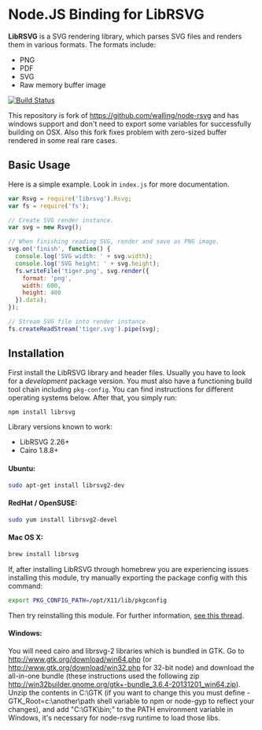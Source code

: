 # Node.JS Binding for LibRSVG

**LibRSVG** is a SVG rendering library, which parses SVG files and renders them in various formats. The formats include:

 *  PNG
 *  PDF
 *  SVG
 *  Raw memory buffer image

[![Build Status](https://travis-ci.org/anru/node-rsvg.png?branch=master)](https://travis-ci.org/anru/node-rsvg)

This repository is fork of https://github.com/walling/node-rsvg and has windows support and don't need to export some variables for successfully building on OSX.
Also this fork fixes problem with zero-sized buffer rendered in some real rare cases.

## Basic Usage

Here is a simple example. Look in `index.js` for more documentation.

```javascript
var Rsvg = require('librsvg').Rsvg;
var fs = require('fs');

// Create SVG render instance.
var svg = new Rsvg();

// When finishing reading SVG, render and save as PNG image.
svg.on('finish', function() {
  console.log('SVG width: ' + svg.width);
  console.log('SVG height: ' + svg.height);
  fs.writeFile('tiger.png', svg.render({
    format: 'png',
    width: 600,
    height: 400
  }).data);
});

// Stream SVG file into render instance.
fs.createReadStream('tiger.svg').pipe(svg);
```


## Installation

First install the LibRSVG library and header files. Usually you have to look for a *development* package version. You must also have a functioning build tool chain including `pkg-config`. You can find instructions for different operating systems below. After that, you simply run:

```bash
npm install librsvg
```

Library versions known to work:

 *  LibRSVG 2.26+
 *  Cairo 1.8.8+

#### Ubuntu:

```bash
sudo apt-get install librsvg2-dev
```

#### RedHat / OpenSUSE:

```bash
sudo yum install librsvg2-devel
```

#### Mac OS X:

```bash
brew install librsvg
```

If, after installing LibRSVG through homebrew you are experiencing issues installing this module, try manually exporting the package config with this command:

```bash
export PKG_CONFIG_PATH=/opt/X11/lib/pkgconfig
```

Then try reinstalling this module. For further information, [see this thread](https://github.com/Homebrew/homebrew/issues/14123).

#### Windows:

You will need cairo and librsvg-2 libraries which is bundled in GTK.
Go to http://www.gtk.org/download/win64.php (or http://www.gtk.org/download/win32.php for 32-bit node)
and download the all-in-one bundle (these instructions used the following zip http://win32builder.gnome.org/gtk+-bundle_3.6.4-20131201_win64.zip).
Unzip the contents in C:\GTK (if you want to change this you must define -GTK_Root=c:\another\path shell variable to npm or node-gyp to reflect your changes),
and add "C:\GTK\bin;" to the PATH environment variable in Windows, it's necessary for node-rsvg runtime to load those libs.

